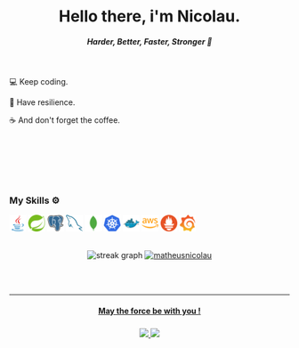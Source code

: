 <h1 align="center"> Hello there, i'm Nicolau. </h1>
<h5 align="center" > <i>Harder, Better, Faster, Stronger</i>  🎵</h3>
<br/>

:computer: Keep coding.

:dart: Have resilience.

:coffee: And don't forget the coffee.

<br/><br/>
---
<div style="display: flex">
  <div>
    <h3>My Skills ⚙️</h3>
      <img align="center" alt="Java" height="30" width="30" src="https://raw.githubusercontent.com/devicons/devicon/master/icons/java/java-original.svg">
      <img align="center" alt="spring" height="30" width="30" src="https://raw.githubusercontent.com/devicons/devicon/master/icons/spring/spring-original.svg">
      <img align="center" alt="postgres" height="30" width="30" src="https://raw.githubusercontent.com/devicons/devicon/master/icons/postgresql/postgresql-original.svg">
      <img align="center" alt="postgres" height="30" width="30" src="https://raw.githubusercontent.com/devicons/devicon/master/icons/mysql/mysql-original.svg">
      <img align="center" alt="mongodb" height="30" width="30" src="https://raw.githubusercontent.com/devicons/devicon/master/icons/mongodb/mongodb-plain.svg">
      <img align="center" alt="k8" height="30" width="30" src="https://raw.githubusercontent.com/devicons/devicon/master/icons/kubernetes/kubernetes-original.svg">
      <img align="center" alt="docker" height="30" width="30" src="https://raw.githubusercontent.com/devicons/devicon/master/icons/docker/docker-original.svg">
      <img align="center" alt="docker" height="30" width="30" src="https://raw.githubusercontent.com/devicons/devicon/master/icons/amazonwebservices/amazonwebservices-plain-wordmark.svg">
      <img align="center" alt="prometheus" height="30" width="30" src="https://raw.githubusercontent.com/devicons/devicon/master/icons/prometheus/prometheus-original.svg">
      <img align="center" alt="grafana" height="30" width="30" src="https://raw.githubusercontent.com/devicons/devicon/master/icons/grafana/grafana-original.svg">
  </div>
</div>
<br/><br/>



<!-- vue-dark gotham soft-green green-nur blux-->

<div align="center">
    <img src="https://streak-stats.demolab.com?user=matheus-nicolau&locale=en&mode=daily&theme=vue-dark&hide_border=false&border_radius=5&order=3" height="220" alt="streak graph"  />
    <a href="https://github.com/matheus-nicolau">
    <img height="180em" src="https://github-readme-stats.vercel.app/api/top-langs?username=matheus-nicolau&show_icons=true&theme=vue-dark&locale=en" alt="matheusnicolau" />
</div>
<!--  <img height="180em" src="https://github-readme-stats.vercel.app/api?username=matheus-nicolau&show_icons=true&theme=dark&border_radius=10&locale=en&count_private=true&include_all_commits=true" alt="matheusnicolau" /> -->

<br/><br/>
<div align="center">
  <hr/>
    <h4>May the force be with you !<h3/> 
    <a href="https://www.linkedin.com/in/matheus-nicolau-6a9bba1bb/" target="_blank"><img src="https://img.shields.io/badge/-LinkedIn-%230077B5?style=for-the-badge&logo=linkedin&logoColor=white" target="_blank">
    <a href="https://www.instagram.com/matheusnnp" target="_blank"><img src="https://img.shields.io/badge/-Instagram-%23E4405F?style=for-the-badge&logo=instagram&logoColor=white" target="_blank"></a>
</div>
